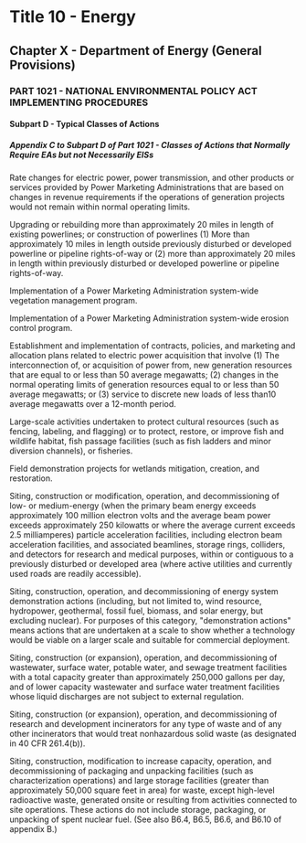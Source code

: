 
# Title 10 - Energy
## Chapter X - Department of Energy (General Provisions)
### PART 1021 - NATIONAL ENVIRONMENTAL POLICY ACT IMPLEMENTING PROCEDURES
#### Subpart D - Typical Classes of Actions
##### Appendix C to Subpart D of Part 1021 - Classes of Actions that Normally Require EAs but not Necessarily EISs

Rate changes for electric power, power transmission, and other products or services provided by Power Marketing Administrations that are based on changes in revenue requirements if the operations of generation projects would not remain within normal operating limits.

Upgrading or rebuilding more than approximately 20 miles in length of existing powerlines; or construction of powerlines (1) More than approximately 10 miles in length outside previously disturbed or developed powerline or pipeline rights-of-way or (2) more than approximately 20 miles in length within previously disturbed or developed powerline or pipeline rights-of-way.

Implementation of a Power Marketing Administration system-wide vegetation management program.

Implementation of a Power Marketing Administration system-wide erosion control program.

Establishment and implementation of contracts, policies, and marketing and allocation plans related to electric power acquisition that involve (1) The interconnection of, or acquisition of power from, new generation resources that are equal to or less than 50 average megawatts; (2) changes in the normal operating limits of generation resources equal to or less than 50 average megawatts; or (3) service to discrete new loads of less than10 average megawatts over a 12-month period.

Large-scale activities undertaken to protect cultural resources (such as fencing, labeling, and flagging) or to protect, restore, or improve fish and wildlife habitat, fish passage facilities (such as fish ladders and minor diversion channels), or fisheries.

Field demonstration projects for wetlands mitigation, creation, and restoration.

Siting, construction or modification, operation, and decommissioning of low- or medium-energy (when the primary beam energy exceeds approximately 100 million electron volts and the average beam power exceeds approximately 250 kilowatts or where the average current exceeds 2.5 milliamperes) particle acceleration facilities, including electron beam acceleration facilities, and associated beamlines, storage rings, colliders, and detectors for research and medical purposes, within or contiguous to a previously disturbed or developed area (where active utilities and currently used roads are readily accessible).

Siting, construction, operation, and decommissioning of energy system demonstration actions (including, but not limited to, wind resource, hydropower, geothermal, fossil fuel, biomass, and solar energy, but excluding nuclear). For purposes of this category, "demonstration actions" means actions that are undertaken at a scale to show whether a technology would be viable on a larger scale and suitable for commercial deployment.

Siting, construction (or expansion), operation, and decommissioning of wastewater, surface water, potable water, and sewage treatment facilities with a total capacity greater than approximately 250,000 gallons per day, and of lower capacity wastewater and surface water treatment facilities whose liquid discharges are not subject to external regulation.

Siting, construction (or expansion), operation, and decommissioning of research and development incinerators for any type of waste and of any other incinerators that would treat nonhazardous solid waste (as designated in 40 CFR 261.4(b)).

Siting, construction, modification to increase capacity, operation, and decommissioning of packaging and unpacking facilities (such as characterization operations) and large storage facilities (greater than approximately 50,000 square feet in area) for waste, except high-level radioactive waste, generated onsite or resulting from activities connected to site operations. These actions do not include storage, packaging, or unpacking of spent nuclear fuel. (See also B6.4, B6.5, B6.6, and B6.10 of appendix B.)
